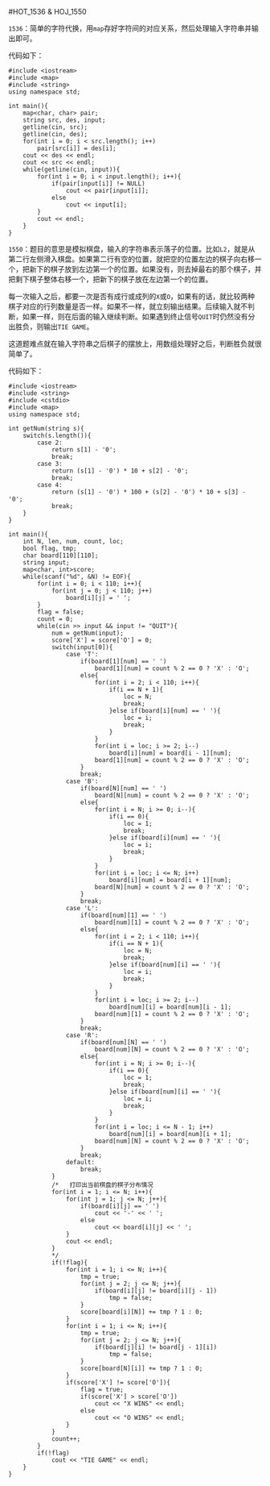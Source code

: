 #HOT_1536 & HOJ_1550  

```1536```：简单的字符代换，用```map```存好字符间的对应关系，然后处理输入字符串并输出即可。  

代码如下：  

	#include <iostream>
	#include <map>
	#include <string>
	using namespace std;
	
	int main(){
    	map<char, char> pair;
    	string src, des, input;
    	getline(cin, src);
    	getline(cin, des);
    	for(int i = 0; i < src.length(); i++)
        	pair[src[i]] = des[i];
    	cout << des << endl;
    	cout << src << endl;
    	while(getline(cin, input)){
        	for(int i = 0; i < input.length(); i++){
            	if(pair[input[i]] != NULL)
                	cout << pair[input[i]];
            	else
                	cout << input[i];
        	}
        	cout << endl;
    	}
	}  
	
```1550```：题目的意思是模拟棋盘，输入的字符串表示落子的位置。比如```L2```，就是从第二行左侧滑入棋盘。如果第二行有空的位置，就把空的位置左边的棋子向右移一个，把新下的棋子放到左边第一个的位置。如果没有，则去掉最右的那个棋子，并把剩下棋子整体右移一个，把新下的棋子放在左边第一个的位置。  

每一次输入之后，都要一次是否有成行或成列的```X```或```O```，如果有的话，就比较两种棋子对应的行列数量是否一样。如果不一样，就立刻输出结果。后续输入就不判断，如果一样，则在后面的输入继续判断。如果遇到终止信号```QUIT```时仍然没有分出胜负，则输出```TIE GAME```。  

这道题难点就在输入字符串之后棋子的摆放上，用数组处理好之后，判断胜负就很简单了。  

代码如下：  

	#include <iostream>
	#include <string>
	#include <cstdio>
	#include <map>
	using namespace std;
	
	int getNum(string s){
    	switch(s.length()){
        	case 2:
            	return s[1] - '0';
            	break;
        	case 3:
            	return (s[1] - '0') * 10 + s[2] - '0';
            	break;
        	case 4:
            	return (s[1] - '0') * 100 + (s[2] - '0') * 10 + s[3] - '0';
            	break;
    	}
	}
	
	int main(){
    	int N, len, num, count, loc;
    	bool flag, tmp;
    	char board[110][110];
    	string input;
    	map<char, int>score;
    	while(scanf("%d", &N) != EOF){
        	for(int i = 0; i < 110; i++){
            	for(int j = 0; j < 110; j++)
                	board[i][j] = ' ';
        	}
        	flag = false;
        	count = 0;
        	while(cin >> input && input != "QUIT"){
            	num = getNum(input);
            	score['X'] = score['O'] = 0;
            	switch(input[0]){
                	case 'T':
                   	 	if(board[1][num] == ' ')
                        	board[1][num] = count % 2 == 0 ? 'X' : 'O';
                    	else{
                        	for(int i = 2; i < 110; i++){
                            	if(i == N + 1){
                                	loc = N;
                                	break;
                            	}else if(board[i][num] == ' '){
                                	loc = i;
                                	break;
                            	}
                        	}
                        	for(int i = loc; i >= 2; i--)
                           	 	board[i][num] = board[i - 1][num];
                        	board[1][num] = count % 2 == 0 ? 'X' : 'O';
                    	}
                    	break;
                	case 'B':
                    	if(board[N][num] == ' ')
                        	board[N][num] = count % 2 == 0 ? 'X' : 'O';
                    	else{
                        	for(int i = N; i >= 0; i--){
                            	if(i == 0){
                                	loc = 1;
                                	break;
                            	}else if(board[i][num] == ' '){
                                	loc = i;
                                	break;
                            	}
                        	}
                        	for(int i = loc; i <= N; i++)
                            	board[i][num] = board[i + 1][num];
                        	board[N][num] = count % 2 == 0 ? 'X' : 'O';
                    	}
                    	break;
                	case 'L':
                    	if(board[num][1] == ' ')
                        	board[num][1] = count % 2 == 0 ? 'X' : 'O';
                    	else{
                        	for(int i = 2; i < 110; i++){
                            	if(i == N + 1){
                                	loc = N;
                                	break;
                            	}else if(board[num][i] == ' '){
                                	loc = i;
                                	break;
                            	}
                        	}
                        	for(int i = loc; i >= 2; i--)
                            	board[num][i] = board[num][i - 1];
                        	board[num][1] = count % 2 == 0 ? 'X' : 'O';
                    	}
                    	break;
                	case 'R':
                    	if(board[num][N] == ' ')
                        	board[num][N] = count % 2 == 0 ? 'X' : 'O';
                    	else{
                        	for(int i = N; i >= 0; i--){
                            	if(i == 0){
                                	loc = 1;
                                	break;
                            	}else if(board[num][i] == ' '){
                                	loc = i;
                                	break;
                            	}
                        	}
                        	for(int i = loc; i <= N - 1; i++)
                            	board[num][i] = board[num][i + 1];
                        	board[num][N] = count % 2 == 0 ? 'X' : 'O';
                    	}
                    	break;
                	default:
                    	break;
            	}
            	/*   打印出当前棋盘的棋子分布情况
            	for(int i = 1; i <= N; i++){
                	for(int j = 1; j <= N; j++){
                    	if(board[i][j] == ' ')
                        	cout << '-' << ' ';
                    	else
                        	cout << board[i][j] << ' ';
                	}
                	cout << endl;
            	}
            	*/
            	if(!flag){
                	for(int i = 1; i <= N; i++){
                    	tmp = true;
                    	for(int j = 2; j <= N; j++){
                        	if(board[i][j] != board[i][j - 1])
                            	tmp = false;
                    	}
                    	score[board[i][N]] += tmp ? 1 : 0;
                	}
                	for(int i = 1; i <= N; i++){
                    	tmp = true;
                    	for(int j = 2; j <= N; j++){
                        	if(board[j][i] != board[j - 1][i])
                            	tmp = false;
                    	}
                    	score[board[N][i]] += tmp ? 1 : 0;
                	}
                	if(score['X'] != score['O']){
                    	flag = true;
                    	if(score['X'] > score['O'])
                        	cout << "X WINS" << endl;
                    	else
                        	cout << "O WINS" << endl;
                	}
            	}
            	count++;
        	}
        	if(!flag)
            	cout << "TIE GAME" << endl;
    	}
	}

